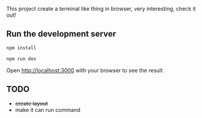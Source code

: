 This project create a terminal like thing in browser, very interesting, check it out!

## Run the development server

```bash
npm install

npm run dev

```

Open [http://localhost:3000](http://localhost:3000) with your browser to see the result


## TODO

- ~~create layout~~
- make it can run command
